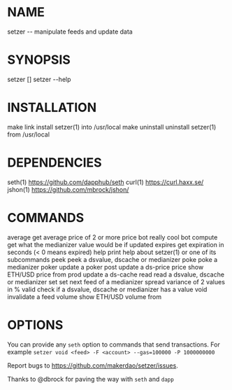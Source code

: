 # NAME
   setzer -- manipulate feeds and update data

# SYNOPSIS
   setzer <command> [<args>]
   setzer <command> --help

# INSTALLATION
   make link       install setzer(1) into /usr/local
   make uninstall  uninstall setzer(1) from /usr/local

# DEPENDENCIES
   seth(1)         https://github.com/dapphub/seth
   curl(1)         https://curl.haxx.se/
   jshon(1)        https://github.com/mbrock/jshon/

# COMMANDS
   average         get average price of 2 or more price <source>
   bot             really cool bot
   compute         get what the medianizer value would be if updated
   expires         get expiration in seconds (< 0 means expired)
   help            print help about setzer(1) or one of its subcommands
   peek            peek a dsvalue, dscache or medianizer
   poke            poke a medianizer
   poker           update a poker
   post            update a ds-price
   price           show ETH/USD price from <source>
   prod            update a ds-cache
   read            read a dsvalue, dscache or medianizer
   set             set next feed of a medianizer
   spread          variance of 2 values in %
   valid           check if a dsvalue, dscache or medianizer has a value
   void            invalidate a feed
   volume          show ETH/USD volume from <source>

# OPTIONS
   You can provide any `seth` option to commands that send transactions.
   For example `setzer void <feed> -F <account> --gas=100000 -P 1000000000`

Report bugs to <https://github.com/makerdao/setzer/issues>.

Thanks to @dbrock for paving the way with `seth` and `dapp`
